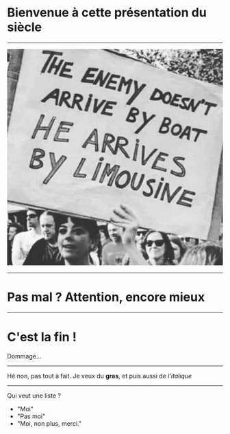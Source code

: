 # Bienvenue à cette présentation du siècle #

---

![Limousine](assets/8a7c7302ebb65e57.jpg "limousine")

---

# Pas mal ? Attention, encore mieux #

---

# C'est la fin ! #
Dommage...

---

Hé non, pas tout à fait. Je veux du **gras**, et puis aussi de *l'italique*


---

Qui veut une liste ?
- "Moi"
- "Pas moi"
- "Moi, non plus, merci."
